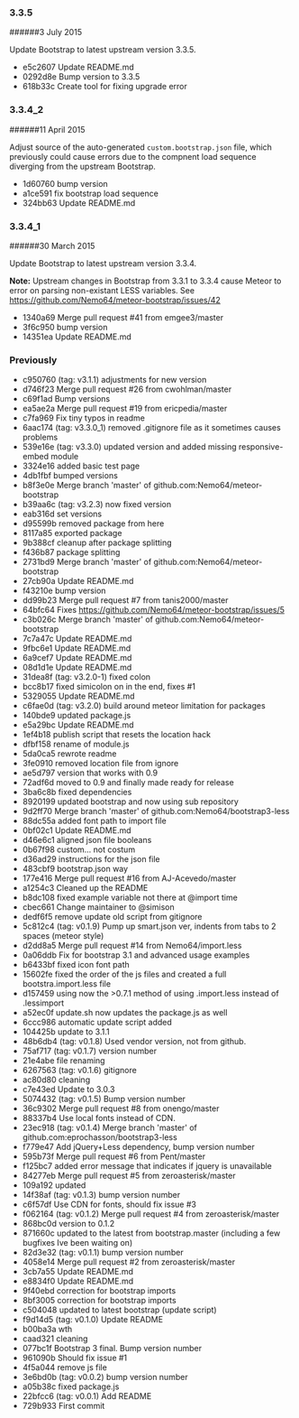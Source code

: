 ### 3.3.5
######3 July 2015

Update Bootstrap to latest upstream version 3.3.5.

- e5c2607 Update README.md
- 0292d8e Bump version to 3.3.5
- 618b33c Create tool for fixing upgrade error

### 3.3.4_2
######11 April 2015

Adjust source of the auto-generated `custom.bootstrap.json` file, which previously
could cause errors due to the compnent load sequence diverging from the upstream
Bootstrap.

- 1d60760 bump version
- a1ce591 fix bootstrap load sequence
- 324bb63 Update README.md


### 3.3.4_1
######30 March 2015

Update Bootstrap to latest upstream version 3.3.4.

**Note:** Upstream changes in Bootstrap from 3.3.1 to 3.3.4 cause Meteor to error
on parsing non-existant LESS variables. See https://github.com/Nemo64/meteor-bootstrap/issues/42

- 1340a69 Merge pull request #41 from emgee3/master
- 3f6c950 bump version
- 14351ea Update README.md


### Previously

- c950760 (tag: v3.1.1) adjustments for new version
- d746f23 Merge pull request #26 from cwohlman/master
- c69f1ad Bump versions
- ea5ae2a Merge pull request #19 from ericpedia/master
- c7fa969 Fix tiny typos in readme
- 6aac174 (tag: v3.3.0_1) removed .gitignore file as it sometimes causes problems
- 539e16e (tag: v3.3.0) updated version and added missing responsive-embed module
- 3324e16 added basic test page
- 4db1fbf bumped versions
- b8f3e0e Merge branch 'master' of github.com:Nemo64/meteor-bootstrap
- b39aa6c (tag: v3.2.3) now fixed version
- eab316d set versions
- d95599b removed package from here
- 8117a85 exported package
- 9b388cf cleanup after package splitting
- f436b87 package splitting
- 2731bd9 Merge branch 'master' of github.com:Nemo64/meteor-bootstrap
- 27cb90a Update README.md
- f43210e bump version
- dd99b23 Merge pull request #7 from tanis2000/master
- 64bfc64 Fixes https://github.com/Nemo64/meteor-bootstrap/issues/5
- c3b026c Merge branch 'master' of github.com:Nemo64/meteor-bootstrap
- 7c7a47c Update README.md
- 9fbc6e1 Update README.md
- 6a9cef7 Update README.md
- 08d1d1e Update README.md
- 31dea8f (tag: v3.2.0-1) fixed colon
- bcc8b17 fixed simicolon on in the end, fixes #1
- 5329055 Update README.md
- c6fae0d (tag: v3.2.0) build around meteor limitation for packages
- 140bde9 updated package.js
- e5a29bc Update README.md
- 1ef4b18 publish script that resets the location hack
- dfbf158 rename of module.js
- 5da0ca5 rewrote readme
- 3fe0910 removed location file from ignore
- ae5d797 version that works with 0.9
- 72adf6d moved to 0.9 and finally made ready for release
- 3ba6c8b fixed dependencies
- 8920199 updated bootstrap and now using sub repository
- 9d2ff70 Merge branch 'master' of github.com:Nemo64/bootstrap3-less
- 88dc55a added font path to import file
- 0bf02c1 Update README.md
- d46e6c1 aligned json file booleans
- 0b67f98 custom... not costum
- d36ad29 instructions for the json file
- 483cbf9 bootstrap.json way
- 177e416 Merge pull request #16 from AJ-Acevedo/master
- a1254c3 Cleaned up the README
- b8dc108 fixed example variable not there at @import time
- cbec661 Change maintainer to @simison
- dedf6f5 remove update old script from gitignore
- 5c812c4 (tag: v0.1.9) Pump up smart.json ver, indents from tabs to 2 spaces (meteor style)
- d2dd8a5 Merge pull request #14 from Nemo64/import.less
- 0a06ddb Fix for bootstrap 3.1 and advanced usage examples
- b6433bf fixed icon font path
- 15602fe fixed the order of the js files and created a full bootstra.import.less file
- d157459 using now the >0.7.1 method of using .import.less instead of .lessimport
- a52ec0f update.sh now updates the package.js as well
- 6ccc986 automatic update script added
- 104425b update to 3.1.1
- 48b6db4 (tag: v0.1.8) Used vendor version, not from github.
- 75af717 (tag: v0.1.7) version number
- 21e4abe file renaming
- 6267563 (tag: v0.1.6) gitignore
- ac80d80 cleaning
- c7e43ed Update to 3.0.3
- 5074432 (tag: v0.1.5) Bump version number
- 36c9302 Merge pull request #8 from onengo/master
- 88337b4 Use local fonts instead of CDN.
- 23ec918 (tag: v0.1.4) Merge branch 'master' of github.com:eprochasson/bootstrap3-less
- f779e47 Add jQuery+Less dependency, bump version number
- 595b73f Merge pull request #6 from Pent/master
- f125bc7 added error message that indicates if jquery is unavailable
- 84277eb Merge pull request #5 from zeroasterisk/master
- 109a192 updated
- 14f38af (tag: v0.1.3) bump version number
- c6f57df Use CDN for fonts, should fix issue #3
- f062164 (tag: v0.1.2) Merge pull request #4 from zeroasterisk/master
- 868bc0d version to 0.1.2
- 871660c updated to the latest from bootstrap.master (including a few bugfixes Ive been waiting on)
- 82d3e32 (tag: v0.1.1) bump version number
- 4058e14 Merge pull request #2 from zeroasterisk/master
- 3cb7a55 Update README.md
- e8834f0 Update README.md
- 9f40ebd correction for bootstrap imports
- 8bf3005 correction for bootstrap imports
- c504048 updated to latest bootstrap (update script)
- f9d14d5 (tag: v0.1.0) Update README
- b00ba3a wth
- caad321 cleaning
- 077bc1f Bootstrap 3 final. Bump version number
- 961090b Should fix issue #1
- 4f5a044 remove js file
- 3e6bd0b (tag: v0.0.2) bump version number
- a05b38c fixed package.js
- 22bfcc6 (tag: v0.0.1) Add README
- 729b933 First commit
